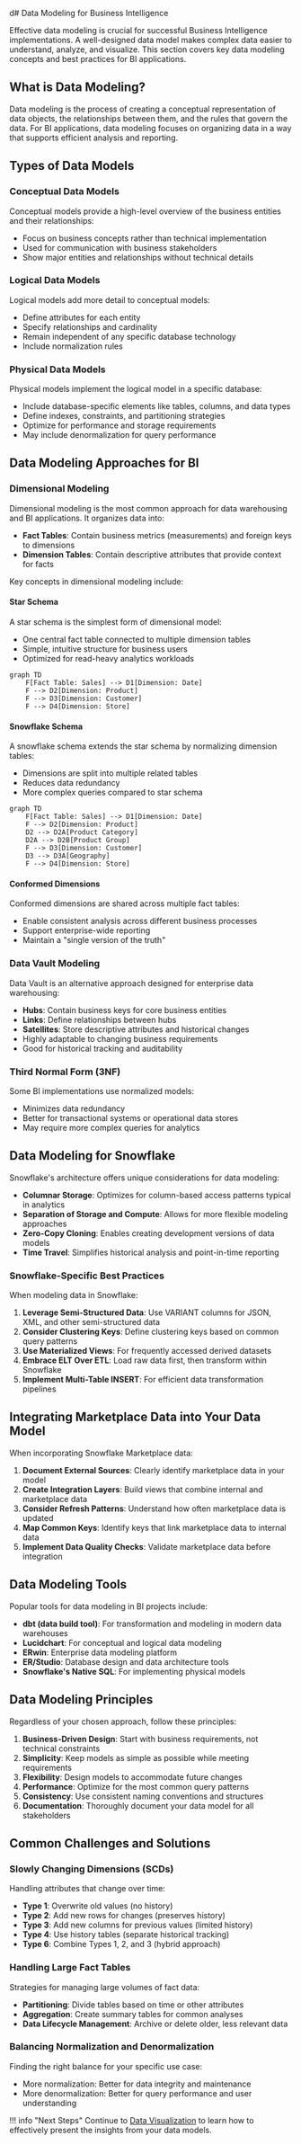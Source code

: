 d# Data Modeling for Business Intelligence

Effective data modeling is crucial for successful Business Intelligence implementations. A well-designed data model makes complex data easier to understand, analyze, and visualize. This section covers key data modeling concepts and best practices for BI applications.

## What is Data Modeling?

Data modeling is the process of creating a conceptual representation of data objects, the relationships between them, and the rules that govern the data. For BI applications, data modeling focuses on organizing data in a way that supports efficient analysis and reporting.

## Types of Data Models

### Conceptual Data Models

Conceptual models provide a high-level overview of the business entities and their relationships:

- Focus on business concepts rather than technical implementation
- Used for communication with business stakeholders
- Show major entities and relationships without technical details

### Logical Data Models

Logical models add more detail to conceptual models:

- Define attributes for each entity
- Specify relationships and cardinality
- Remain independent of any specific database technology
- Include normalization rules

### Physical Data Models

Physical models implement the logical model in a specific database:

- Include database-specific elements like tables, columns, and data types
- Define indexes, constraints, and partitioning strategies
- Optimize for performance and storage requirements
- May include denormalization for query performance

## Data Modeling Approaches for BI

### Dimensional Modeling

Dimensional modeling is the most common approach for data warehousing and BI applications. It organizes data into:

- **Fact Tables**: Contain business metrics (measurements) and foreign keys to dimensions
- **Dimension Tables**: Contain descriptive attributes that provide context for facts

Key concepts in dimensional modeling include:

#### Star Schema

A star schema is the simplest form of dimensional model:

- One central fact table connected to multiple dimension tables
- Simple, intuitive structure for business users
- Optimized for read-heavy analytics workloads

```mermaid
graph TD
    F[Fact Table: Sales] --> D1[Dimension: Date]
    F --> D2[Dimension: Product]
    F --> D3[Dimension: Customer]
    F --> D4[Dimension: Store]
```

#### Snowflake Schema

A snowflake schema extends the star schema by normalizing dimension tables:

- Dimensions are split into multiple related tables
- Reduces data redundancy
- More complex queries compared to star schema

```mermaid
graph TD
    F[Fact Table: Sales] --> D1[Dimension: Date]
    F --> D2[Dimension: Product]
    D2 --> D2A[Product Category]
    D2A --> D2B[Product Group]
    F --> D3[Dimension: Customer]
    D3 --> D3A[Geography]
    F --> D4[Dimension: Store]
```

#### Conformed Dimensions

Conformed dimensions are shared across multiple fact tables:

- Enable consistent analysis across different business processes
- Support enterprise-wide reporting
- Maintain a "single version of the truth"

### Data Vault Modeling

Data Vault is an alternative approach designed for enterprise data warehousing:

- **Hubs**: Contain business keys for core business entities
- **Links**: Define relationships between hubs
- **Satellites**: Store descriptive attributes and historical changes
- Highly adaptable to changing business requirements
- Good for historical tracking and auditability

### Third Normal Form (3NF)

Some BI implementations use normalized models:

- Minimizes data redundancy
- Better for transactional systems or operational data stores
- May require more complex queries for analytics

## Data Modeling for Snowflake

Snowflake's architecture offers unique considerations for data modeling:

- **Columnar Storage**: Optimizes for column-based access patterns typical in analytics
- **Separation of Storage and Compute**: Allows for more flexible modeling approaches
- **Zero-Copy Cloning**: Enables creating development versions of data models
- **Time Travel**: Simplifies historical analysis and point-in-time reporting

### Snowflake-Specific Best Practices

When modeling data in Snowflake:

1. **Leverage Semi-Structured Data**: Use VARIANT columns for JSON, XML, and other semi-structured data
2. **Consider Clustering Keys**: Define clustering keys based on common query patterns
3. **Use Materialized Views**: For frequently accessed derived datasets
4. **Embrace ELT Over ETL**: Load raw data first, then transform within Snowflake
5. **Implement Multi-Table INSERT**: For efficient data transformation pipelines

## Integrating Marketplace Data into Your Data Model

When incorporating Snowflake Marketplace data:

1. **Document External Sources**: Clearly identify marketplace data in your model
2. **Create Integration Layers**: Build views that combine internal and marketplace data
3. **Consider Refresh Patterns**: Understand how often marketplace data is updated
4. **Map Common Keys**: Identify keys that link marketplace data to internal data
5. **Implement Data Quality Checks**: Validate marketplace data before integration

## Data Modeling Tools

Popular tools for data modeling in BI projects include:

- **dbt (data build tool)**: For transformation and modeling in modern data warehouses
- **Lucidchart**: For conceptual and logical data modeling
- **ERwin**: Enterprise data modeling platform
- **ER/Studio**: Database design and data architecture tools
- **Snowflake's Native SQL**: For implementing physical models

## Data Modeling Principles

Regardless of your chosen approach, follow these principles:

1. **Business-Driven Design**: Start with business requirements, not technical constraints
2. **Simplicity**: Keep models as simple as possible while meeting requirements
3. **Flexibility**: Design models to accommodate future changes
4. **Performance**: Optimize for the most common query patterns
5. **Consistency**: Use consistent naming conventions and structures
6. **Documentation**: Thoroughly document your data model for all stakeholders

## Common Challenges and Solutions

### Slowly Changing Dimensions (SCDs)

Handling attributes that change over time:

- **Type 1**: Overwrite old values (no history)
- **Type 2**: Add new rows for changes (preserves history)
- **Type 3**: Add new columns for previous values (limited history)
- **Type 4**: Use history tables (separate historical tracking)
- **Type 6**: Combine Types 1, 2, and 3 (hybrid approach)

### Handling Large Fact Tables

Strategies for managing large volumes of fact data:

- **Partitioning**: Divide tables based on time or other attributes
- **Aggregation**: Create summary tables for common analyses
- **Data Lifecycle Management**: Archive or delete older, less relevant data

### Balancing Normalization and Denormalization

Finding the right balance for your specific use case:

- More normalization: Better for data integrity and maintenance
- More denormalization: Better for query performance and user understanding

!!! info "Next Steps"
    Continue to [Data Visualization](data-visualization.md) to learn how to effectively present the insights from your data models.
